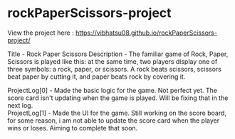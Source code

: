 # rockPaperScissors-project
View the project here : https://vibhatsu08.github.io/rockPaperScissors-project/

Title - Rock Paper Scissors
Description - The familiar game of Rock, Paper, Scissors is played like this: at the same time, two players display one of three symbols: a rock, paper, or scissors. A rock beats scissors, scissors beat paper by cutting it, and paper beats rock by covering it.

ProjectLog[0] - Made the basic logic for the game. Not perfect yet. The score card isn't updating when the game is played. Will be fixing that in the next log.<br/>
ProjectLog[1] - Made the UI for the game. Still working on the score board, for some reason, i am not able to update the score card when the player wins or loses. Aiming to complete that soon.
